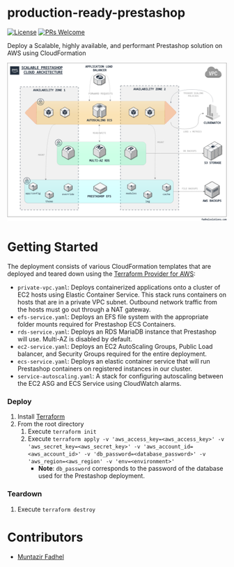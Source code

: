 # production-ready-prestashop
 [![License](https://img.shields.io/badge/License-Apache%202.0-blue.svg)](https://opensource.org/licenses/Apache-2.0) [![PRs Welcome](https://img.shields.io/badge/PRs-welcome-brightgreen.svg?style=flat-square)](http://makeapullrequest.com)
 
Deploy a Scalable, highly available, and performant Prestashop solution on AWS using CloudFormation


![Scalable Prestashop Architecture Diagram](https://github.com/Zir0-93/zir0-93.github.io/blob/master/images/scalable_presta.png?raw=true)

# Getting Started
The deployment consists of various CloudFormation templates that are deployed and teared down using the [Terraform Provider for AWS](https://github.com/terraform-providers/terraform-provider-aws):
  * `private-vpc.yaml`: Deploys containerized applications onto a cluster of EC2 hosts using Elastic Container Service. This stack runs containers on   hosts that are in a private VPC subnet. Outbound network traffic from the
  hosts must go out through a NAT gateway.
  * `efs-service.yaml`: Deploys an EFS file system with the appropriate folder mounts required for Prestashop ECS Containers.
  * `rds-service.yaml`: Deploys an RDS MariaDB instance that Prestashop will use. Multi-AZ is disabled by default.
  * `ec2-service.yaml`: Deploys an EC2 AutoScaling Groups, Public Load balancer, and Security Groups required for the entire deployment.
  * `ecs-service.yaml`: Deploys an elastic container service that will run Prestashop containers on registered instances in our cluster.
  * `service-autoscaling.yaml`: A stack for configuring autoscaling between the EC2 ASG and ECS Service using CloudWatch alarms.
  
### Deploy
1. Install [Terraform](https://learn.hashicorp.com/terraform/getting-started/install.html)
2. From the root directory
    1. Execute `terraform init`
    2. Execute `terraform apply -v 'aws_access_key=<aws_access_key>'
                                   -v 'aws_secret_key=<aws_secret_key>'
                                   -v 'aws_account_id=<aws_account_id>'
                                   -v 'db_password=<database_password>'
                                   -v 'aws_region=<aws_region'
                                   -v 'env=<environment>'`
        * **Note**: `db_password` corresponds to the password of the database used for the Prestashop deployment. 
### Teardown
 1. Execute `terraform destroy`
 
 # Contributors
 * [Muntazir Fadhel](www.fadhelsolutions.com)

